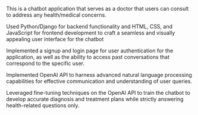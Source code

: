 This is a chatbot application that serves as a doctor that users can consult to address any health/medical concerns.

Used Python/Django for backend functionality and HTML, CSS, and JavaScript for frontend development to craft a seamless and visually appealing user interface for the chatbot

Implemented a signup and login page for user authentication for the application, as well as the ability to access past conversations that correspond to the specific user.

Implemented OpenAI API to harness advanced natural language processing capabilities for effective communication and understanding of user queries.

Leveraged fine-tuning techniques on the OpenAI API to train the chatbot to develop accurate diagnosis and treatment plans while strictly answering health-related questions only.
 
